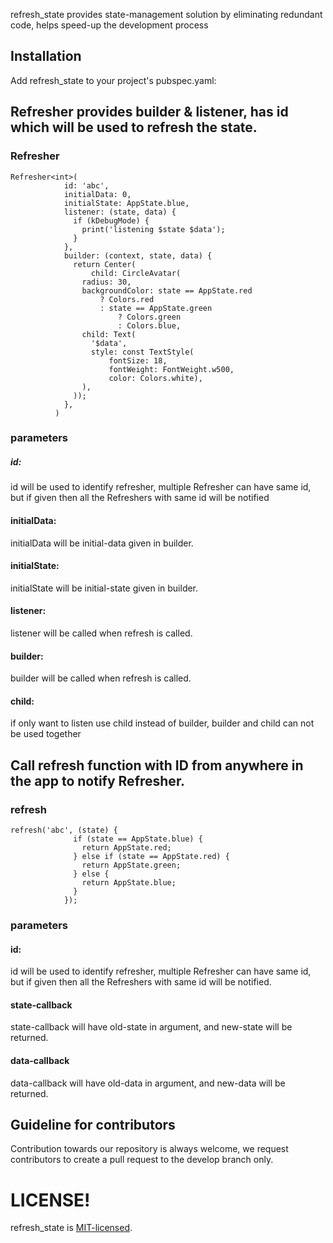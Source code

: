 refresh_state provides state-management solution by eliminating redundant code, helps speed-up the development process

## Installation
Add refresh_state to your project's pubspec.yaml:

## Refresher provides builder & listener, has id which will be used to refresh the state.

### Refresher
    Refresher<int>(
                id: 'abc',
                initialData: 0,
                initialState: AppState.blue,
                listener: (state, data) {
                  if (kDebugMode) {
                    print('listening $state $data');
                  }
                },
                builder: (context, state, data) {
                  return Center(
                      child: CircleAvatar(
                    radius: 30,
                    backgroundColor: state == AppState.red
                        ? Colors.red
                        : state == AppState.green
                            ? Colors.green
                            : Colors.blue,
                    child: Text(
                      '$data',
                      style: const TextStyle(
                          fontSize: 18,
                          fontWeight: FontWeight.w500,
                          color: Colors.white),
                    ),
                  ));
                },
              )

### parameters


##### id:
id will be used to identify refresher, multiple Refresher can have same id, but if given then all the Refreshers with same id will be notified

#### initialData:
initialData will be initial-data given in builder.

#### initialState:
initialState will be initial-state given in builder.

#### listener:
listener will be called when refresh is called.

#### builder:
builder will be called when refresh is called.

#### child:
if only want to listen use child instead of builder,
builder and child can not be used together

## Call refresh function with ID from anywhere in the app to notify Refresher.

### refresh
    refresh('abc', (state) {
                  if (state == AppState.blue) {
                    return AppState.red;
                  } else if (state == AppState.red) {
                    return AppState.green;
                  } else {
                    return AppState.blue;
                  }
                });


### parameters

#### id:
id will be used to identify refresher, multiple Refresher can have same id, but if given then all the Refreshers with same id will be notified.

#### state-callback
state-callback will have old-state in argument, and new-state will be returned.

#### data-callback
data-callback will have old-data in argument, and new-data will be returned.


## Guideline for contributors
Contribution towards our repository is always welcome, we request contributors to create a pull request to the develop branch only.

# LICENSE!
refresh_state is [MIT-licensed](https://github.com/abrarmalekji12/refresh_state/blob/master/LICENSE "MIT-licensed").
